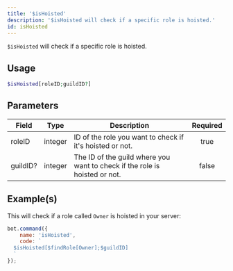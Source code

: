 ```yaml
---
title: '$isHoisted'
description: '$isHoisted will check if a specific role is hoisted.'
id: isHoisted
---
```


`$isHoisted` will check if a specific role is hoisted.

## Usage

```php
$isHoisted[roleID;guildID?]
```

## Parameters

| Field    | Type    | Description                                                                | Required |
| -------- | ------- | -------------------------------------------------------------------------- |:--------:|
| roleID   | integer | ID of the role you want to check if it's hoisted or not.                   |   true   |
| guildID? | integer | The ID of the guild where you want to check if the role is hoisted or not. |  false   |

## Example(s)

This will check if a role called `Owner` is hoisted in your server:

```javascript
bot.command({
    name: 'isHoisted',
    code: `
  $isHoisted[$findRole[Owner];$guildID]
  `
});
```
